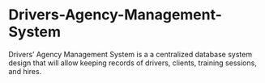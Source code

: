 # Drivers-Agency-Management-System
Drivers’ Agency Management System is a a centralized database system design that will allow keeping records of drivers, clients, training sessions, and hires. 
